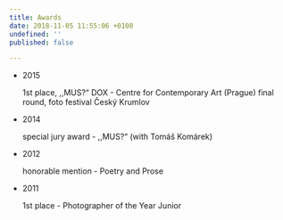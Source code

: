 ```yaml
---
title: Awards
date: 2018-11-05 11:55:06 +0100
undefined: ''
published: false

---
```

* 2015

  1st place, ,,MUS?“ DOX - Centre for Contemporary Art (Prague) final round, foto festival Český Krumlov
* 2014

  special jury award - ,,MUS?“ (with Tomáš Komárek)
* 2012

  honorable mention - Poetry and Prose
* 2011

  1st place - Photographer of the Year Junior